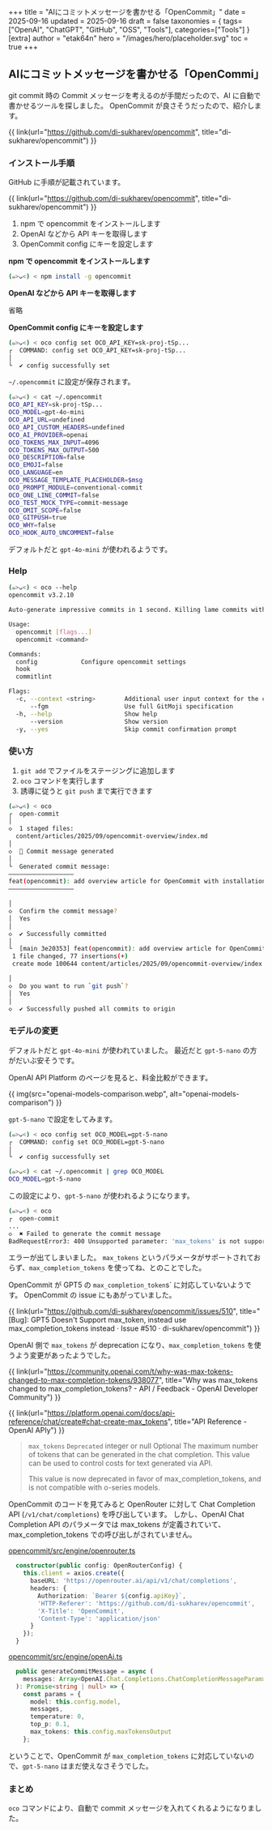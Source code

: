+++
title = "AIにコミットメッセージを書かせる「OpenCommit」"
date = 2025-09-16
updated = 2025-09-16
draft = false
taxonomies = { tags=["OpenAI", "ChatGPT", "GitHub", "OSS", "Tools"], categories=["Tools"] }
[extra]
author = "etak64n"
hero = "/images/hero/placeholder.svg"
toc = true
+++

## AIにコミットメッセージを書かせる「OpenCommi」

git commit 時の Commit メッセージを考えるのが手間だったので、AI に自動で書かせるツールを探しました。
OpenCommit が良さそうだったので、紹介します。

{{ link(url="https://github.com/di-sukharev/opencommit", title="di-sukharev/opencommit") }}

### インストール手順

GitHub に手順が記載されています。

{{ link(url="https://github.com/di-sukharev/opencommit", title="di-sukharev/opencommit") }}

1. npm で opencommit をインストールします
2. OpenAI などから API キーを取得します
3. OpenCommit config にキーを設定します

**npm で opencommit をインストールします**

```sh
(๑>ᴗ<) < npm install -g opencommit
```

**OpenAI などから API キーを取得します**

省略

**OpenCommit config にキーを設定します**

```sh
(๑>ᴗ<) < oco config set OCO_API_KEY=sk-proj-tSp...
┌  COMMAND: config set OCO_API_KEY=sk-proj-tSp...
│
└  ✔ config successfully set
```

`~/.opencommit` に設定が保存されます。

```sh
(๑>ᴗ<) < cat ~/.opencommit
OCO_API_KEY=sk-proj-tSp...
OCO_MODEL=gpt-4o-mini
OCO_API_URL=undefined
OCO_API_CUSTOM_HEADERS=undefined
OCO_AI_PROVIDER=openai
OCO_TOKENS_MAX_INPUT=4096
OCO_TOKENS_MAX_OUTPUT=500
OCO_DESCRIPTION=false
OCO_EMOJI=false
OCO_LANGUAGE=en
OCO_MESSAGE_TEMPLATE_PLACEHOLDER=$msg
OCO_PROMPT_MODULE=conventional-commit
OCO_ONE_LINE_COMMIT=false
OCO_TEST_MOCK_TYPE=commit-message
OCO_OMIT_SCOPE=false
OCO_GITPUSH=true
OCO_WHY=false
OCO_HOOK_AUTO_UNCOMMENT=false
```

デフォルトだと `gpt-4o-mini` が使われるようです。

### Help

```sh
(๑>ᴗ<) < oco --help
opencommit v3.2.10

Auto-generate impressive commits in 1 second. Killing lame commits with AI 🤯🔫

Usage:
  opencommit [flags...]
  opencommit <command>

Commands:
  config            Configure opencommit settings                                     
  hook                                                                                
  commitlint                                                                          

Flags:
  -c, --context <string>        Additional user input context for the commit message  
      --fgm                     Use full GitMoji specification                        
  -h, --help                    Show help                                             
      --version                 Show version                                          
  -y, --yes                     Skip commit confirmation prompt                       
```

### 使い方

1. `git add` でファイルをステージングに追加します
2. `oco` コマンドを実行します
3. 誘導に従うと `git push` まで実行できます

```sh
(๑>ᴗ<) < oco                                                             (git)-[main]
┌  open-commit
│
◇  1 staged files:
  content/articles/2025/09/opencommit-overview/index.md
│
◇  📝 Commit message generated
│
└  Generated commit message:
——————————————————
feat(opencommit): add overview article for OpenCommit with installation steps and usage instructions
——————————————————

│
◇  Confirm the commit message?
│  Yes
│
◇  ✔ Successfully committed
│
└  [main 3e20353] feat(opencommit): add overview article for OpenCommit with installation steps and usage instructions
 1 file changed, 77 insertions(+)
 create mode 100644 content/articles/2025/09/opencommit-overview/index.md

│
◇  Do you want to run `git push`?
│  Yes
│
◇  ✔ Successfully pushed all commits to origin
```

### モデルの変更

デフォルトだと `gpt-4o-mini` が使われていました。
最近だと `gpt-5-nano` の方がだいぶ安そうです。

OpenAI API Platform のページを見ると、料金比較ができます。

{{ img(src="openai-models-comparison.webp", alt="openai-models-comparison") }}

`gpt-5-nano` で設定をしてみます。

```sh
(๑>ᴗ<) < oco config set OCO_MODEL=gpt-5-nano
┌  COMMAND: config set OCO_MODEL=gpt-5-nano
│
└  ✔ config successfully set
```

```sh
(๑>ᴗ<) < cat ~/.opencommit | grep OCO_MODEL
OCO_MODEL=gpt-5-nano
```

この設定により、`gpt-5-nano` が使われるようになります。

```sh
(๑>ᴗ<) < oco                                                             (git)-[main]
┌  open-commit
...
◇  ✖ Failed to generate the commit message
BadRequestError3: 400 Unsupported parameter: 'max_tokens' is not supported with this model. Use 'max_completion_tokens' instead.
```

エラーが出てしまいました。
`max_tokens` というパラメータがサポートされておらず、`max_completion_tokens` を使ってね、とのことでした。

OpenCommit が GPT5 の `max_completion_token`s` に対応していないようです。
OpenCommit の issue にもあがっていました。

{{ link(url="https://github.com/di-sukharev/opencommit/issues/510", title="[Bug]: GPT5 Doesn't Support max_token, instead use max_completion_tokens instead · Issue #510 · di-sukharev/opencommit") }}

OpenAI 側で `max_tokens` が deprecation になり、`max_completion_tokens` を使うよう変更があったようでした。

{{ link(url="https://community.openai.com/t/why-was-max-tokens-changed-to-max-completion-tokens/938077", title="Why was max_tokens changed to max_completion_tokens? - API / Feedback - OpenAI Developer Community") }}

{{ link(url="https://platform.openai.com/docs/api-reference/chat/create#chat-create-max_tokens", title="API Reference - OpenAI APIy") }}

> `max_tokens` `Deprecated` integer or null Optional
> The maximum number of tokens that can be generated in the chat completion. This value can be used to control costs for text generated via API.
> 
> This value is now deprecated in favor of max_completion_tokens, and is not compatible with o-series models.

OpenCommit のコードを見てみると OpenRouter に対して Chat Completion API (`/v1/chat/completions`) を呼び出しています。
しかし、OpenAI Chat Completion API のパラメータでは max_tokens が定義されていて、max_completion_tokens での呼び出しがされていません。

[opencommit/src/engine/openrouter.ts](https://github.com/di-sukharev/opencommit/blob/ebbaff0628cfd8ae14495bd456f9a2e8e47967c5/src/engine/openrouter.ts#L13)

```ts
  constructor(public config: OpenRouterConfig) {
    this.client = axios.create({
      baseURL: 'https://openrouter.ai/api/v1/chat/completions',
      headers: {
        Authorization: `Bearer ${config.apiKey}`,
        'HTTP-Referer': 'https://github.com/di-sukharev/opencommit',
        'X-Title': 'OpenCommit',
        'Content-Type': 'application/json'
      }
    });
  }
```

[opencommit/src/engine/openAi.ts](https://github.com/di-sukharev/opencommit/blob/ebbaff0628cfd8ae14495bd456f9a2e8e47967c5/src/engine/openAi.ts#L36-L45)

```ts
  public generateCommitMessage = async (
    messages: Array<OpenAI.Chat.Completions.ChatCompletionMessageParam>
  ): Promise<string | null> => {
    const params = {
      model: this.config.model,
      messages,
      temperature: 0,
      top_p: 0.1,
      max_tokens: this.config.maxTokensOutput
    };
```

ということで、OpenCommit が `max_completion_tokens` に対応していないので、`gpt-5-nano` はまだ使えなさそうでした。

### まとめ
`oco` コマンドにより、自動で commit メッセージを入れてくれるようになりました。
